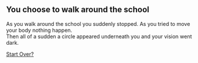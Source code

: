 ## You choose to walk around the school

As you walk around the school you suddenly stopped. As you tried to move your body nothing happen.  
Then all of a sudden a circle appeared underneath you and your vision went dark.

[Start Over?](cyoa/beginning.md)